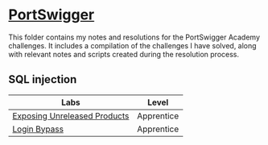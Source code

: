 # [PortSwigger](https://portswigger.net/web-security) 
This folder contains my notes and resolutions for the PortSwigger Academy challenges. It includes a compilation of the challenges I have solved, along with relevant notes and scripts created during the resolution process.


## SQL injection
| Labs                                                                            | Level        |
|---------------------------------------------------------------------------------|--------------|
|[Exposing Unreleased Products](./SQL_injection/01_exposing_unreleased_products/) | Apprentice   |
|[Login Bypass](./SQL_injection/02_login_bypass/)                                 | Apprentice   |